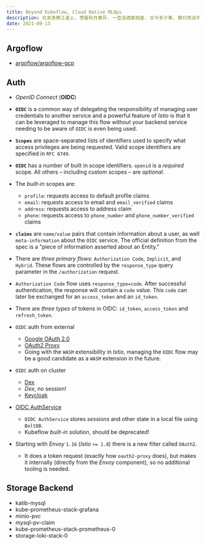 ```yaml
---
title: Beyond Kubeflow, Cloud Native MLOps
description: 白发渔樵江渚上, 惯看秋月春风. 一壶浊酒喜相逢. 古今多少事, 都付笑谈中.
date: 2021-09-13
---
```


## Argoflow

* [argoflow/argoflow-gcp](https://github.com/argoflow/argoflow-gcp)

## Auth

* *OpenID Connect* (**OIDC**)
* **`OIDC`** is a common way of delegating the
  responsibility of managing user credentials
  to another service and a powerful feature of
  *Istio* is that it can be leveraged to manage
  this flow without your backend service needing
  to be aware of `OIDC` is even being used.
* **`Scopes`** are space-separated lists of
  identifiers used to specify what access
  privileges are being requested.
  Valid scope identifiers are specified in `RFC 6749`.
* **`OIDC`** has a number of built in scope identifiers.
  `openid` is a *required* scope. All others –
  including custom scopes – are *optional*.
* The *built-in* scopes are:
  - `profile`: requests access to default profile claims
  - `email`: requests access to email
    and `email_verified` claims
  - `address`: requests access to address claim
  - `phone`: requests access to `phone_number` and
    `phone_number_verified` claims
* **`claims`** are `name/value` pairs that contain
  information about a user, as well `meta-information`
  about the `OIDC` service. The official definition
  from the spec is a
  "piece of information asserted about an Entity."
* There are *three primary flows*: `Authorization Code`,
  `Implicit`, and `Hybrid`. These flows are controlled
  by the `response_type` query parameter in the
  `/authorization` request.
* `Authorization Code` flow uses `response_type=code`.
  After successful authentication, the response will
  contain a `code` value. This `code` can later be
  exchanged for an `access_token` and an `id_token`.
* There are *three types* of tokens in OIDC:
  `id_token`, `access_token` and `refresh_token`.

* `OIDC` auth from external
  - [Google OAuth 2.0](https://developers.google.com/identity/protocols/oauth2/openid-connect)
  - [OAuth2 Proxy](https://github.com/oauth2-proxy/oauth2-proxy)
  - Going with the `WASM` extensibility in *Istio*,
    managing the `OIDC` flow may be a good candidate
    as a `WASM` extension in the future.
* `OIDC` auth on cluster
  - [Dex](https://github.com/dexidp/dex)
  - *Dex*, no session!
  - [Keycloak](https://github.com/keycloak/keycloak)
* [OIDC AuthService](https://github.com/arrikto/oidc-authservice)
  - `OIDC AuthService` stores *sessions* and other state
    in a local file using `BoltDB`.
  - Kubeflow *built-in* solution, should be deprecated!
* Starting with *Envoy* `1.16` (*Istio* `>= 1.8`)
  there is a new filter called `OAuth2`.
  - It does a token request (exactly how `oauth2-proxy` does),
    but makes it internally
    (directly from the *Envoy* component),
    so no additional tooling is needed.

## Storage Backend

* katib-mysql
* kube-prometheus-stack-grafana
* minio-pvc
* mysql-pv-claim
* kube-prometheus-stack-prometheus-0
* storage-loki-stack-0

